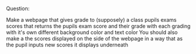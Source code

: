 Question:

Make a webpage that gives grade to (supposely) a class pupils exams scores that returns the pupils exam score and their grade with each grading with it's own different background color and text color
You should also make a the scores displayed on the side of the webpage in a way that as the pupil inputs new scores it displays underneath 